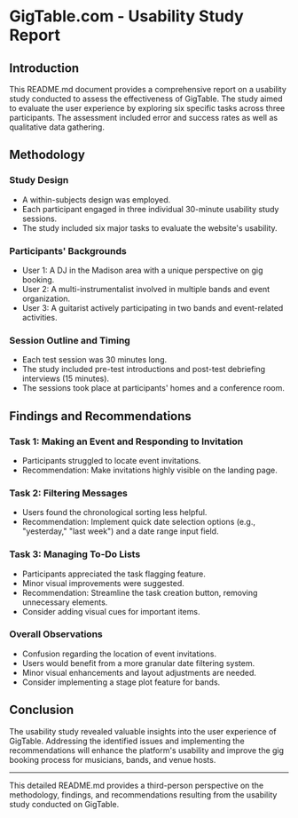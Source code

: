 # GigTable.com - Usability Study Report

## Introduction

This README.md document provides a comprehensive report on a usability study conducted to assess the effectiveness of GigTable. The study aimed to evaluate the user experience by exploring six specific tasks across three participants. The assessment included error and success rates as well as qualitative data gathering.

## Methodology

### Study Design
- A within-subjects design was employed.
- Each participant engaged in three individual 30-minute usability study sessions.
- The study included six major tasks to evaluate the website's usability.

### Participants' Backgrounds
- User 1: A DJ in the Madison area with a unique perspective on gig booking.
- User 2: A multi-instrumentalist involved in multiple bands and event organization.
- User 3: A guitarist actively participating in two bands and event-related activities.

### Session Outline and Timing
- Each test session was 30 minutes long.
- The study included pre-test introductions and post-test debriefing interviews (15 minutes).
- The sessions took place at participants' homes and a conference room.

## Findings and Recommendations

### Task 1: Making an Event and Responding to Invitation
- Participants struggled to locate event invitations.
- Recommendation: Make invitations highly visible on the landing page.

### Task 2: Filtering Messages
- Users found the chronological sorting less helpful.
- Recommendation: Implement quick date selection options (e.g., "yesterday," "last week") and a date range input field.

### Task 3: Managing To-Do Lists
- Participants appreciated the task flagging feature.
- Minor visual improvements were suggested.
- Recommendation: Streamline the task creation button, removing unnecessary elements.
- Consider adding visual cues for important items.

### Overall Observations
- Confusion regarding the location of event invitations.
- Users would benefit from a more granular date filtering system.
- Minor visual enhancements and layout adjustments are needed.
- Consider implementing a stage plot feature for bands.

## Conclusion

The usability study revealed valuable insights into the user experience of GigTable. Addressing the identified issues and implementing the recommendations will enhance the platform's usability and improve the gig booking process for musicians, bands, and venue hosts.

---

This detailed README.md provides a third-person perspective on the methodology, findings, and recommendations resulting from the usability study conducted on GigTable.
